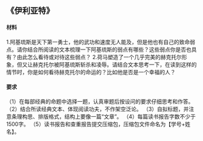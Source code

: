 ## 《伊利亚特》  
#### 材料  
1.阿基琉斯是天下第一勇士，他的武功和速度无人能及，但是他也有自己的致命弱点。请你结合所阅读的文本梳理一下阿基琉斯的弱点有哪些？这些弱点你是否也具有？由此怎么看待或对待这些弱点？
2.荷马塑造了一个几乎完美的赫克托尔形象，但又让赫克托尔被阿基琉斯斩杀和凌辱。请结合文本思考一下，在读到这样的情节时，你是如何看待赫克托尔的命运的？比如他是否是一个幸福的人？
#### 要求
（1）在每部经典的命题中选择一题，认真审题后按设问的要求仔细思考和作答。
（2）结合所读经典文本、体现阅读功夫，不作架空泛论。
（3）自拟标题，并注意条理构思、排版格式，结构上要像一篇“文章”。
（4）每篇读书报告字数不少于1500字。
（5）读书报告和查重报告提交压缩包，压缩包文件命名为【学号+姓名】。
